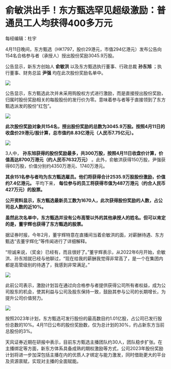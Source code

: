 # 俞敏洪出手！东方甄选罕见超级激励：普通员工人均获得400多万元

每经编辑：杜宇

4月11日晚间，东方甄选（HK1797，股价29港元，市值294亿港元）发布公告向154名合格参与者（承授人）授出股份奖励3045.9万股。

公告显示，新东方创始人 **俞敏洪** 以及东方甄选执行董事、行政总裁 **孙东旭** ；执行董事、财务总监 **尹强** 均在此次股份奖励名单中。

![](https://inews.gtimg.com/om_bt/Ov0OGQJ5rkYknsELeBMa0AmC0ziH74zl2TQ4V02wB65VoAA/1000)

公告显示，东方甄选此次并未采用购股权方式进行激励，而是直接授出股份奖励，归属时股份奖励相关的每股股份的发行价为零。意味着参与者等于直接领到了东方甄选派发的股份“红包”。

![](https://inews.gtimg.com/om_bt/OIfjeOCsnNPB4jzQYSYelgOysRBHuUmB9gQ6hAdgBRcf0AA/1000)

**此次股份奖励对象共154名，授出股份奖励的总数为3045.9万股。按照4月11日的收盘价29港元/股计算，总市值约8.83亿港元（人民币7.75亿元）。**

![](https://inews.gtimg.com/om_bt/OowH1QVs4HV3c7iYl5oa_9KwhtkOCZBXq_0mWjVrbAm7wAA/1000)

3人中， **孙东旭获得的股份奖励最多，共300万股，按照4月11日收盘价计算，价值高达8700万港元（约人民币7632万元）**
。此外，俞敏洪获得150万股，尹强获得60万股，价值分别约4350万港元、1740万港元。

**其余151名参与者均为东方甄选雇员。他们将获得合计2535.9万股股份激励，价值约7.4亿港元。** 平均下来，
**每位参与的员工将获得市值为487万港元（约合人民币427万元）的股票。**

**公开资料显示，东方甄选最新员工数为1670人，此次获得股份奖励的人数，占公司总人数的近10%。**

**虽然此次名单中，东方甄选并没有公布高管以外的其他承授人的姓名。但可以肯定的是，董宇辉也获得了东方甄选的股票。**

据证券时报，今年2月，董宇辉特意在直播间当着俞敏洪的面，对薪酬待遇、东方甄选“去董宇辉化”等传闻进行了详细解释。

“坦诚来说，（奖金）已经有，而且很好了。”董宇辉表示，从2022年6月开始，俞敏洪、孙东旭就已经与他聊过，“现在给我的薪酬我觉得非常高了，是一个在集团内都是高管级别的待遇了，我感到非常满足。”

![](https://inews.gtimg.com/om_bt/OmMd23OMVTzrDSt7c3Jc3ZEfjELZLYf42I7MumGdgd1JEAA/1000)

此前公司表示，激励计划旨在通过向合格参与者提供获得公司所有者权益，成为公司股东的机会，使其利益与公司及股东保持一致，鼓励其参与公司的长期增长，为提升公司价值努力。

![](https://inews.gtimg.com/om_bt/OLVm9OwmMVAWJoT7oVJ6b12KCol1Z_TXBuyPjiqxNXEg8AA/1000)

按照2023年计划，东方甄选可发行股份的最高数目约1.01亿股，占公司已发行股份总数的10%。4月11日公布的股份奖励数，仅为总计划的30%，约占新东方当前总股份的3%。

天风证券近期在研报中表示，目前东方甄选主播团队约30人，团队稳步扩张。在主播绑定等方面，新东方体系具备成熟的期权激励等方式，公司2023年股份奖励计划将进一步加深包括主播在内的优质人才绑定与能力激发，同时借助更大的平台及资源禀赋，实现对主播的全面赋能。

